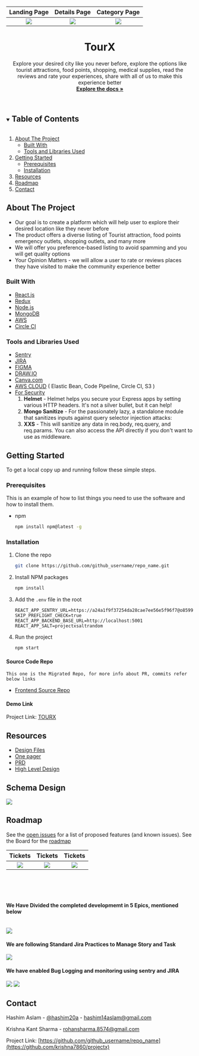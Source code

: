 <!-- PROJECT LOGO -->
<br />

|                                       Landing Page                                        |                                       Details Page                                        |                                       Category Page                                       |
| :---------------------------------------------------------------------------------------: | :---------------------------------------------------------------------------------------: | :---------------------------------------------------------------------------------------: |
| ![](https://projectx-assets.s3.amazonaws.com/Screenshot+2021-06-26+at+7.35.14+PM-min.png) | ![](https://projectx-assets.s3.amazonaws.com/Screenshot+2021-06-26+at+7.37.41+PM-min.png) | ![](https://projectx-assets.s3.amazonaws.com/Screenshot+2021-06-26+at+7.37.53+PM-min.png) |

<p align="center">
  <a href="https://github.com/krishna7860/projectx">
<!--     <img src="images/logo.png" alt="Logo" width="80" height="80"> -->
  </a>

  <h1 align="center">TourX</h1>

  <p align="center">
    Explore your desired city like you never
before, explore the options like tourist
attractions, food points, shopping,
medical supplies, read the reviews and
rate your experiences, share with all of
us to make this experience better
    <br />
    <a href="https://github.com/krishna7860/projectx"><strong>Explore the docs »</strong></a>
    <br />
    <br />
<!--     <a href="https://github.com/github_username/repo_name">View Demo</a>
    ·
    <a href="https://github.com/github_username/repo_name/issues">Report Bug</a>
    ·
    <a href="https://github.com/github_username/repo_name/issues">Request Feature</a> -->
  </p>
</p>

<!-- TABLE OF CONTENTS -->
<details open="open">
  <summary><h2 style="display: inline-block">Table of Contents</h2></summary>
  <ol>
    <li>
      <a href="#about-the-project">About The Project</a>
      <ul>
        <li><a href="#built-with">Built With</a></li>
        <li><a href="#tools-and-libraries-used">Tools and Libraries Used<a></li>
      </ul>
    </li>
    <li>
      <a href="#getting-started">Getting Started</a>
      <ul>
        <li><a href="#prerequisites">Prerequisites</a></li>
        <li><a href="#installation">Installation</a></li>
      </ul>
    </li>
    <li><a href="#resources">Resources</a></li>
    <li><a href="#roadmap">Roadmap</a></li>
<!--     <li><a href="#contributing">Contributing</a></li>
    <li><a href="#license">License</a></li> -->
    <li><a href="#contact">Contact</a></li>
<!--     <li><a href="#acknowledgements">Acknowledgements</a></li> -->
  </ol>
</details>

<!-- ABOUT THE PROJECT -->

## About The Project

- Our goal is to create a platform which will help user to explore their desired
  location like they never before
- The product offers a diverse listing of Tourist attraction, food points
  emergency outlets, shopping outlets, and many more
- We will offer you preference-based listing to avoid spamming and you will
  get quality options
- Your Opinion Matters - we will allow a user to rate or reviews places they
  have visited to make the community experience better

### Built With

- [React.js]()
- [Redux]()
- [Node.js]()
- [MongoDB]()
- [AWS]()
- [Circle CI]()

### Tools and Libraries Used

- [Sentry]()
- [JIRA]()
- [FIGMA]()
- [DRAW.IO]()
- [Canva.com]()
- [AWS CLOUD]() ( Elastic Bean, Code Pipeline, Circle CI, S3 )
- [For Security]()
  1. <b>Helmet</b> - Helmet helps you secure your Express apps by setting various HTTP headers. It's not a silver bullet, but it can help!
  2. <b>Mongo Sanitize</b> - For the passionately lazy, a standalone module that sanitizes inputs against query selector injection attacks:
  3. <b>XXS</b> - This will sanitize any data in req.body, req.query, and req.params. You can also access the API directly if you don't want to use as middleware.

<!-- GETTING STARTED -->

## Getting Started

To get a local copy up and running follow these simple steps.

### Prerequisites

This is an example of how to list things you need to use the software and how to install them.

- npm
  ```sh
  npm install npm@latest -g
  ```

### Installation

1. Clone the repo
   ```sh
   git clone https://github.com/github_username/repo_name.git
   ```
2. Install NPM packages

   ```sh
   npm install
   ```

3. Add the `.env` file in the root
   ```
   REACT_APP_SENTRY_URL=https://a24a1f9f37254da28cae7ee56e5f96f7@o859938.ingest.sentry.io/5820830
   SKIP_PREFLIGHT_CHECK=true
   REACT_APP_BACKEND_BASE_URL=http://localhost:5001
   REACT_APP_SALT=projectxsaltrandom
   ```
4. Run the project
   ```sh
   npm start
   ```

<!-- USAGE EXAMPLES -->

#### Source Code Repo

    This one is the Migrated Repo, for more info about PR, commits refer below links

- [Frontend Source Repo](https://github.com/krishna7860/projectx)

#### Demo Link

Project Link: [TOURX](https://d36icuji9i5ljj.cloudfront.net/)

## Resources

- [Design Files](https://www.figma.com/file/zyctQbIMo12egZvvI91hnI/TourX?node-id=0%3A1)
- [One pager](https://drive.google.com/file/d/1sPRyaOVeg89UgJQ9Vayo-MbqTAAZAJpb/view?usp=sharing)
- [PRD](https://drive.google.com/file/d/1Gr4wiin-_2XSfmYcS-adii9GXgQc8a_d/view?usp=sharing)
- [High Level Design](https://drive.google.com/file/d/1TXJrpkhoZhNyV4asIMc0_gWJistlt3N_/view?usp=sharing)

## Schema Design

<img src="https://ik.imagekit.io/xguwklrkajw/N2-Epsilon-Database-Diagram_wBIev4hkG.jpg" >

<!-- ROADMAP -->

## Roadmap

See the [open issues](https://github.com/krishna7860/projectx/issues) for a list of proposed features (and known issues).
See the Board for the [roadmap](https://tourx.atlassian.net/jira/software/c/projects/TOUR/boards/1/roadmap)

|                                        Tickets                                        |                                        Tickets                                        |                                        Tickets                                        |
| :-----------------------------------------------------------------------------------: | :-----------------------------------------------------------------------------------: | :-----------------------------------------------------------------------------------: |
| ![](https://projectx-assets.s3.amazonaws.com/Screenshot+2021-06-26+at+6.42.55+PM.png) | ![](https://projectx-assets.s3.amazonaws.com/Screenshot+2021-06-26+at+6.42.55+PM.png) | ![](https://projectx-assets.s3.amazonaws.com/Screenshot+2021-06-26+at+6.42.19+PM.png) |

<br/>
<br/>
<br/>

<h4>We Have Divided the completed developmemt in 5 Epics, mentioned below</h4>

<br/>

<img src="https://projectx-assets.s3.amazonaws.com/Screenshot+2021-06-26+at+2.11.35+PM.png" >

<h4>We are following Standard Jira Practices to Manage Story and Task</h4>
<img src="https://projectx-assets.s3.amazonaws.com/Screenshot+2021-06-26+at+2.13.51+PM.png">

<br/>

<h4>We have enabled Bug Logging and monitoring using sentry and JIRA</h4>

<img src="https://projectx-assets.s3.amazonaws.com/Screenshot+2021-06-26+at+2.11.22+PM.png">

<img src="https://projectx-assets.s3.amazonaws.com/Screenshot+2021-06-26+at+2.18.54+PM.png">

<!-- CONTRIBUTING -->
<!-- ## Contributing

Contributions are what make the open source community such an amazing place to be learn, inspire, and create. Any contributions you make are **greatly appreciated**.

1. Fork the Project
2. Create your Feature Branch (`git checkout -b feature/AmazingFeature`)
3. Commit your Changes (`git commit -m 'Add some AmazingFeature'`)
4. Push to the Branch (`git push origin feature/AmazingFeature`)
5. Open a Pull Request
 -->

<!-- LICENSE -->
<!-- ## License

Distributed under the MIT License. See `LICENSE` for more information.

 -->

<!-- CONTACT -->

## Contact

Hashim Aslam - [@hashim20a](https://twitter.com/hashim20a) - hashim14aslam@gmail.com

Krishna Kant Sharma - rohansharma.8574@gmail.com

Project Link: [https://github.com/github_username/repo_name](https://github.com/krishna7860/projectx)

<!-- ACKNOWLEDGEMENTS -->
<!-- ## Acknowledgements

* []()
* []()
* []()
 -->

<!-- MARKDOWN LINKS & IMAGES -->
<!-- https://www.markdownguide.org/basic-syntax/#reference-style-links -->

[contributors-shield]: https://img.shields.io/github/contributors/github_username/repo.svg?style=for-the-badge
[contributors-url]: https://github.com/github_username/repo/graphs/contributors
[forks-shield]: https://img.shields.io/github/forks/github_username/repo.svg?style=for-the-badge
[forks-url]: https://github.com/github_username/repo/network/members
[stars-shield]: https://img.shields.io/github/stars/github_username/repo.svg?style=for-the-badge
[stars-url]: https://github.com/github_username/repo/stargazers
[issues-shield]: https://img.shields.io/github/issues/github_username/repo.svg?style=for-the-badge
[issues-url]: https://github.com/github_username/repo/issues
[license-shield]: https://img.shields.io/github/license/github_username/repo.svg?style=for-the-badge
[license-url]: https://github.com/github_username/repo/blob/master/LICENSE.txt
[linkedin-shield]: https://img.shields.io/badge/-LinkedIn-black.svg?style=for-the-badge&logo=linkedin&colorB=555
[linkedin-url]: https://linkedin.com/in/github_username
